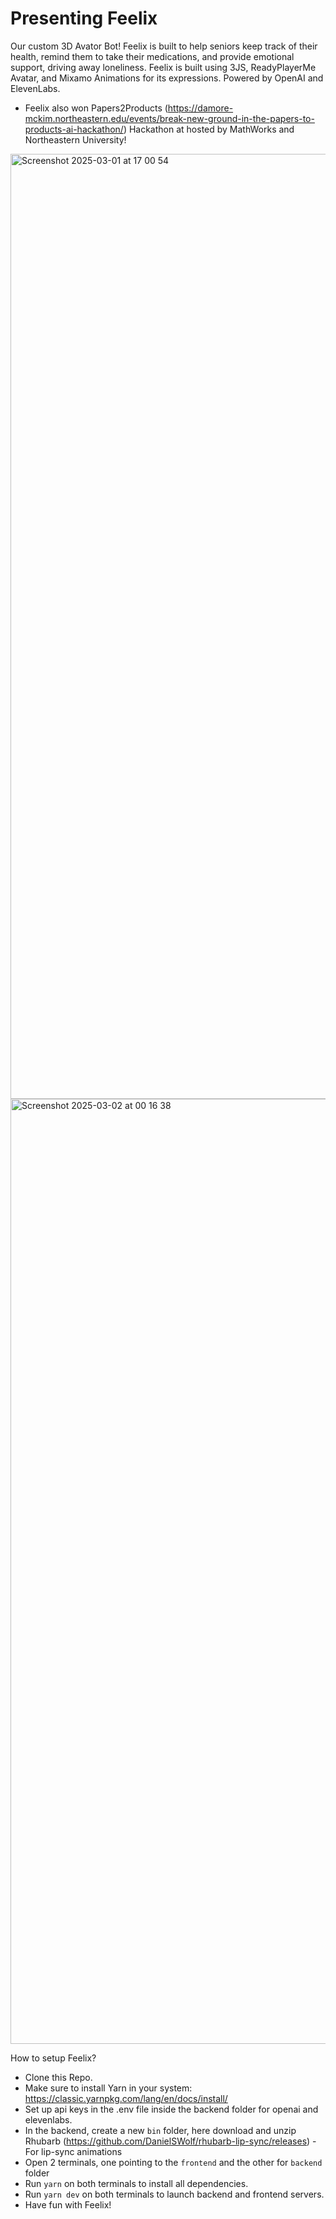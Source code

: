 # Presenting Feelix

Our custom 3D Avator Bot!
Feelix is built to help seniors keep track of their health, remind them to take their medications, and provide emotional support, driving away loneliness. Feelix is built using 3JS, ReadyPlayerMe Avatar, and Mixamo Animations for its expressions. Powered by OpenAI and ElevenLabs.

* Feelix also won Papers2Products (https://damore-mckim.northeastern.edu/events/break-new-ground-in-the-papers-to-products-ai-hackathon/) Hackathon at hosted by MathWorks and Northeastern University!


<img width="1512" alt="Screenshot 2025-03-01 at 17 00 54" src="https://github.com/user-attachments/assets/9d7e1da1-60a6-4b93-8070-76a4b58798de" />
<img width="1512" alt="Screenshot 2025-03-02 at 00 16 38" src="https://github.com/user-attachments/assets/977c9913-c50a-49ab-ac0f-7920ecee8669" />

How to setup Feelix?
* Clone this Repo.
* Make sure to install Yarn in your system: https://classic.yarnpkg.com/lang/en/docs/install/
* Set up api keys in the .env file inside the backend folder for openai and elevenlabs.
* In the backend, create a new `bin` folder, here download and unzip Rhubarb (https://github.com/DanielSWolf/rhubarb-lip-sync/releases) - For lip-sync animations
* Open 2 terminals, one pointing to the `frontend` and the other for `backend` folder
* Run `yarn` on both terminals to install all dependencies.
* Run `yarn dev` on both terminals to launch backend and frontend servers.
* Have fun with Feelix!

